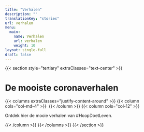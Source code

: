 ```yaml
---
title: "Verhalen"
description: ""
translationKey: "stories"
url: verhalen
menu:
  main:
    name: Verhalen
    url: verhalen
    weight: 10
layout: single-full
draft: false
---
```

{{< section style="tertiary" extraClasses="text-center" >}}
# De mooiste coronaverhalen
{{< columns extraClasses="justify-content-around" >}}
{{< column cols="col-md-4" >}}
<img src="/img/KermisWit.png" alt="" class="img-fluid" />
{{< /column >}}
{{< column cols="col-12" >}}
<p class="lead">Ontdek hier de mooie verhalen van #HoopDoetLeven.</p>
{{< /column >}}
{{< /columns >}}
{{< /section >}}
